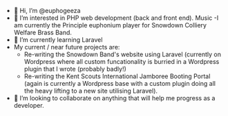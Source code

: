 - 👋 Hi, I’m @euphogeeza
- 👀 I’m interested in PHP web development (back and front end). Music -I am currently the Principle euphonium player for Snowdown Colliery Welfare Brass Band. 
- 🌱 I’m currently learning Laravel
- My current / near future projects are: 
  - Re-writing the Snowdown Band's website using Laravel (currently on Wordpress where all custom funcationality is burried in a Wordpress plugin that I wrote (probably badly!)
  - Re-writing the Kent Scouts International Jamboree Booting Portal (again is currently a Wordpress base with a custom plugin doing all the heavy lifting to a new site utilising Laravel).
- 💞️ I’m looking to collaborate on anything that will help me progress as a developer.

<!---
euphogeeza/euphogeeza is a ✨ special ✨ repository because its `README.md` (this file) appears on your GitHub profile.
You can click the Preview link to take a look at your changes.
--->
